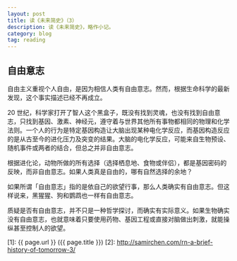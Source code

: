 ```yaml
---
layout: post
title: 读《未来简史》（3）
description: 读《未来简史》，略作小记。
category: blog
tag: reading
---
```


## 自由意志

自由主义重视个人自由，是因为相信人类有自由意志。然而，根据生命科学的最新发现，这个事实描述已经不再成立。

20 世纪，科学家打开了智人这个黑盒子，既没有找到灵魂，也没有找到自由意志，只找到基因、激素、神经元，遵守着与世界其他所有事物都相同的物理和化学法则。一个人的行为是特定基因构造让大脑出现某种电化学反应，而基因构造反应的是从古至今的进化压力及突变的结果。大脑的电化学反应，可能来自生物预设、随机事件或两者的结合，但总之并非自由意志。

根据进化论，动物所做的所有选择（选择栖息地、食物或伴侣），都是基因密码的反映，而非自由意志。如果人类真是自由的，哪有自然选择的余地？

如果所谓「自由意志」指的是依自己的欲望行事，那么人类确实有自由意志。但这样说来，黑猩猩、狗和鹦鹉也一样有自由意志。


质疑是否有自由意志，并不只是一种哲学探讨，而确实有实际意义。如果生物确实没有自由意志，也就意味着只要使用药物、基因工程或直接对脑做出刺激，就能操纵甚至控制人的欲望。









[SamirChen]: http://www.samirchen.com "SamirChen"
[1]: {{ page.url }} ({{ page.title }})
[2]: http://samirchen.com/rn-a-brief-history-of-tomorrow-3/